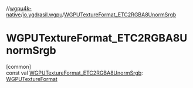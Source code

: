 //[wgpu4k-native](../../index.md)/[io.ygdrasil.wgpu](index.md)/[WGPUTextureFormat_ETC2RGBA8UnormSrgb](-w-g-p-u-texture-format_-e-t-c2-r-g-b-a8-unorm-srgb.md)

# WGPUTextureFormat_ETC2RGBA8UnormSrgb

[common]\
const val [WGPUTextureFormat_ETC2RGBA8UnormSrgb](-w-g-p-u-texture-format_-e-t-c2-r-g-b-a8-unorm-srgb.md): [WGPUTextureFormat](-w-g-p-u-texture-format/index.md)
